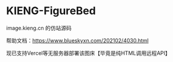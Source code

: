 # KIENG-FigureBed
image.kieng.cn 的仿站源码

帮助文档：https://www.blueskyxn.com/202102/4030.html

现已支持Vercel等无服务器部署该图床【毕竟是纯HTML调用远程API】
